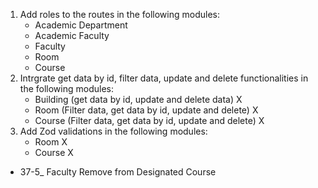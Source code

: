 1. Add roles to the routes in the following modules:
   - Academic Department
   - Academic Faculty
   - Faculty
   - Room
   - Course
2. Intrgrate get data by id, filter data, update and delete functionalities in the following modules:
   - Building (get data by id, update and delete data) X
   - Room (Filter data, get data by id, update and delete) X
   - Course (Filter data, get data by id, update and delete) X
3. Add Zod validations in the following modules:
   - Room X
   - Course X

- 37-5\_ Faculty Remove from Designated Course
